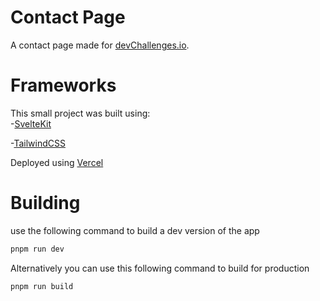 # Contact Page

A contact page made for [devChallenges.io](https://devchallenges.io/challenges).

# Frameworks
This small project was built using:\
-[SvelteKit](https://kit.svelte.dev)

-[TailwindCSS](https://tailwindcss.com)

Deployed using [Vercel](https://vercel.com)

# Building
use the following command to build a dev version of the app
```bash
pnpm run dev
```

Alternatively you can use this following command to build for production
```bash
pnpm run build
```